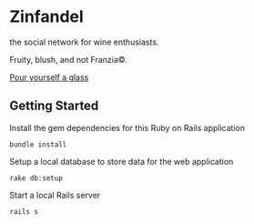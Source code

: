 # Zinfandel

the social network for wine enthusiasts.

Fruity, blush, and not Franzia©.

[Pour yourself a glass](https://ruby-rose-zinfandel.herokuapp.com/)

## Getting Started

Install the gem dependencies for this Ruby on Rails application

```
bundle install
```

Setup a local database to store data for the web application

```
rake db:setup
```

Start a local Rails server

```
rails s
```
